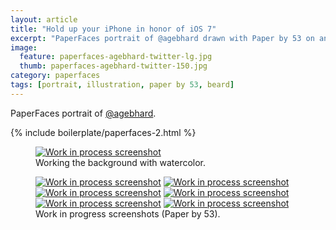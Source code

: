 ```yaml
---
layout: article
title: "Hold up your iPhone in honor of iOS 7"
excerpt: "PaperFaces portrait of @agebhard drawn with Paper by 53 on an iPad."
image: 
  feature: paperfaces-agebhard-twitter-lg.jpg
  thumb: paperfaces-agebhard-twitter-150.jpg
category: paperfaces
tags: [portrait, illustration, paper by 53, beard]
---
```


PaperFaces portrait of <a href="http://twitter.com/agebhard">@agebhard</a>.

{% include boilerplate/paperfaces-2.html %}

<figure>
  <a href="{{ site.url }}/images/paperfaces-agebhard-process-1-lg.jpg"><img src="{{ site.url }}/images/paperfaces-agebhard-process-1-750.jpg" alt="Work in process screenshot"></a>
  <figcaption>Working the background with watercolor.</figcaption>
</figure>

<figure class="half">
  <a href="{{ site.url }}/images/paperfaces-agebhard-process-2-lg.jpg"><img src="{{ site.url }}/images/paperfaces-agebhard-process-2-600.jpg" alt="Work in process screenshot"></a>
  <a href="{{ site.url }}/images/paperfaces-agebhard-process-3-lg.jpg"><img src="{{ site.url }}/images/paperfaces-agebhard-process-3-600.jpg" alt="Work in process screenshot"></a>
  <a href="{{ site.url }}/images/paperfaces-agebhard-process-4-lg.jpg"><img src="{{ site.url }}/images/paperfaces-agebhard-process-4-600.jpg" alt="Work in process screenshot"></a>
  <a href="{{ site.url }}/images/paperfaces-agebhard-process-5-lg.jpg"><img src="{{ site.url }}/images/paperfaces-agebhard-process-5-600.jpg" alt="Work in process screenshot"></a>
  <a href="{{ site.url }}/images/paperfaces-agebhard-process-6-lg.jpg"><img src="{{ site.url }}/images/paperfaces-agebhard-process-6-600.jpg" alt="Work in process screenshot"></a>
  <a href="{{ site.url }}/images/paperfaces-agebhard-process-7-lg.jpg"><img src="{{ site.url }}/images/paperfaces-agebhard-process-7-600.jpg" alt="Work in process screenshot"></a>
  <figcaption>Work in progress screenshots (Paper by 53).</figcaption>
</figure>